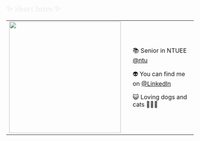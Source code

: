 <!--
**Hi there 👋**
## ✨ Short Intro ✨
-->
## <span style="color: #f0f0f0; font-family: Times New Roman; font-size: 1em;">✨ Short Intro ✨</span>

<table style="border:none">
<tr>
  <td style="vertical-align: top">
    <img src="https://i.giphy.com/media/v1.Y2lkPTc5MGI3NjExMTh2cmYxMzJwZjZudnkxOWpkcDhsNWFtMHRtcnIya2RudXR0bG91MiZlcD12MV9pbnRlcm5hbF9naWZfYnlfaWQmY3Q9Zw/13Qumr2SLqrl5e/giphy.gif" width="300" />
  </td>
  <td>
  </td>
  <td>


📚 Senior in NTUEE [@ntu](https://www.ntu.edu.tw)

👽 You can find me on [@LinkedIn](https://www.linkedin.com/in/chin-ying-lin)

😺 Loving dogs and cats 🫧🤍🎀

  </td>
</tr>
</table>



<!--  
<span style="font-family: Times New Roman">
</span>

Chairwoman [@fronteers](https://github.com/fronteers) && event organiser [@fronteersbe](https://github.com/fronteersbe)

**cylin00/cylin00** is a ✨ _special_ ✨ repository because its `README.md` (this file) appears on your GitHub profile.

Here are some ideas to get you started:

- 🔭 I’m currently working on ...
- 🌱 I’m currently learning ...
- 👯 I’m looking to collaborate on ...
- 🤔 I’m looking for help with ...
- 💬 Ask me about ...
- 📫 How to reach me: ...
- 😄 Pronouns: ...
- ⚡ Fun fact: ...
- I luv lin-1214
-->
